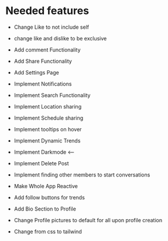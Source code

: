 # Needed features

- Change Like to not include self
- change like and dislike to be exclusive
- Add comment Functionality
- Add Share Functionality
- Add Settings Page

- Implement Notifications
- Implement Search Functionality
- Implement Location sharing
- Implement Schedule sharing
- Implement tooltips on hover
- Implement Dynamic Trends
- Implement Darkmode <--
- Implement Delete Post
- Implement finding other members to start conversations

- Make Whole App Reactive
- Add follow buttons for trends
- Add Bio Section to Profile
- Change Profile pictures to default for all upon profile creation
- Change from css to tailwind
